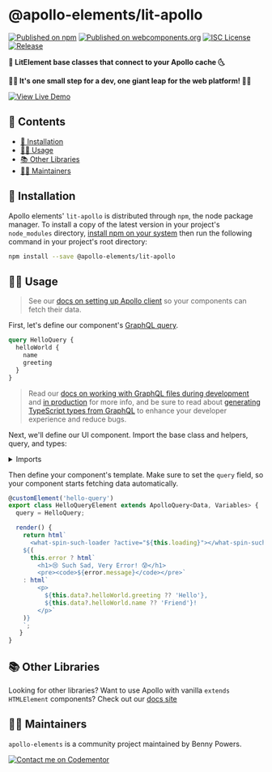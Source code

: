 # @apollo-elements/lit-apollo

[![Published on npm](https://img.shields.io/npm/v/@apollo-elements/lit-apollo.svg)](https://www.npmjs.com/package/@apollo-elements/lit-apollo)
[![Published on webcomponents.org](https://img.shields.io/badge/webcomponents.org-published-blue.svg)](https://www.webcomponents.org/element/@apollo-elements/lit-apollo)
[![ISC License](https://img.shields.io/npm/l/@apollo-elements/lit-apollo)](https://github.com/apollo-elements/apollo-elements/blob/master/LICENCE.md)
[![Release](https://github.com/apollo-elements/apollo-elements/workflows/Release/badge.svg)](https://github.com/apollo-elements/apollo-elements/actions)

<strong>🚀 LitElement base classes that connect to your Apollo cache 🌜</strong>

<strong>👩‍🚀 It's one small step for a dev, one giant leap for the web platform! 👨‍🚀</strong>

<wcd-live data-title="Live Demo">

[![View Live Demo][1]][2]

[1]: https://img.shields.io/badge/Live%20Demo-WebComponents.dev-informational?style=for-the-badge
[2]: https://webcomponents.dev/edit/n67sjuzH56J05LOLnxx0?file=src%2FSpacexLaunches.ts

</wcd-live>

## 📓 Contents
- [🔧 Installation](#-installation)
- [👩‍🚀 Usage](#-usage)
- [📚 Other Libraries](#-other-libraries)
- [👷‍♂️ Maintainers](#-maintainers)

## 🔧 Installation
Apollo elements' `lit-apollo` is distributed through `npm`, the node package manager. To install a copy of the latest version in your project's `node_modules` directory, [install npm on your system](https://www.npmjs.com/get-npm) then run the following command in your project's root directory:

<code-copy>

```bash
npm install --save @apollo-elements/lit-apollo
```

</code-copy>

## 👩‍🚀 Usage
> See our [docs on setting up Apollo client](https://apolloelements.dev/pages/guides/getting-started/apollo-client.html) so your components can fetch their data.

First, let's define our component's [GraphQL query](https://graphql.org/learn/queries/).

<code-copy>

```graphql
query HelloQuery {
  helloWorld {
    name
    greeting
  }
}
```

</code-copy>

> Read our [docs on working with GraphQL files during development](https://apolloelements.dev/pages/guides/getting-started/buildless-development.html) and [in production](https://apolloelements.dev/pages/guides/getting-started/building-for-production.html) for more info, and be sure to read about [generating TypeScript types from GraphQL](https://apolloelements.dev/pages/guides/getting-started/codegen.html) to enhance your developer experience and reduce bugs.

Next, we'll define our UI component. Import the base class and helpers, query, and types:

<details>

<summary>Imports</summary>

<code-copy>

```ts
import { ApolloQuery, html, customElement } from '@apollo-elements/lit-apollo';

import HelloQuery from './Hello.query.graphql';

import type {
  HelloQueryData as Data,
  HelloQueryVariables as Variables
} from '../codegen/schema';
```

</code-copy>

</details>

Then define your component's template. Make sure to set the `query` field, so your component starts fetching data automatically.

<code-copy>

```ts
@customElement('hello-query')
export class HelloQueryElement extends ApolloQuery<Data, Variables> {
  query = HelloQuery;

  render() {
    return html`
      <what-spin-such-loader ?active="${this.loading}"></what-spin-such-loader>
    ${(
      this.error ? html`
        <h1>😢 Such Sad, Very Error! 😰</h1>
        <pre><code>${error.message}</code></pre>`
    : html`
        <p>
          ${this.data?.helloWorld.greeting ?? 'Hello'},
          ${this.data?.helloWorld.name ?? 'Friend'}!
        </p>`
    )}
    `;
   }
}
```

</code-copy>

## 📚 Other Libraries
Looking for other libraries? Want to use Apollo with vanilla `extends HTMLElement` components? Check out our [docs site](https://apolloelement.dev)

## 👷‍♂️ Maintainers
`apollo-elements` is a community project maintained by Benny Powers.

[![Contact me on Codementor](https://cdn.codementor.io/badges/contact_me_github.svg)](https://www.codementor.io/bennyp?utm_source=github&utm_medium=button&utm_term=bennyp&utm_campaign=github)

